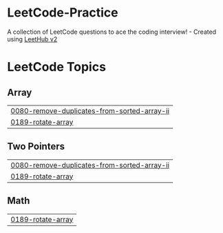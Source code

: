 # LeetCode-Practice
A collection of LeetCode questions to ace the coding interview! - Created using [LeetHub v2](https://github.com/arunbhardwaj/LeetHub-2.0)

<!---LeetCode Topics Start-->
# LeetCode Topics
## Array
|  |
| ------- |
| [0080-remove-duplicates-from-sorted-array-ii](https://github.com/soumya14chomi/LeetCode-Practice/tree/master/0080-remove-duplicates-from-sorted-array-ii) |
| [0189-rotate-array](https://github.com/soumya14chomi/LeetCode-Practice/tree/master/0189-rotate-array) |
## Two Pointers
|  |
| ------- |
| [0080-remove-duplicates-from-sorted-array-ii](https://github.com/soumya14chomi/LeetCode-Practice/tree/master/0080-remove-duplicates-from-sorted-array-ii) |
| [0189-rotate-array](https://github.com/soumya14chomi/LeetCode-Practice/tree/master/0189-rotate-array) |
## Math
|  |
| ------- |
| [0189-rotate-array](https://github.com/soumya14chomi/LeetCode-Practice/tree/master/0189-rotate-array) |
<!---LeetCode Topics End-->